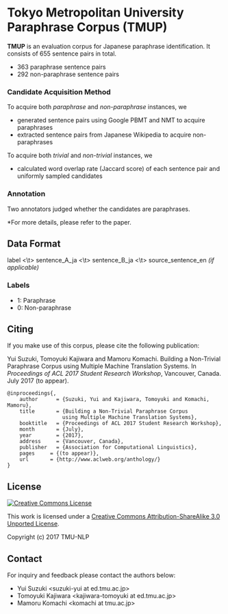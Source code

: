 # Tokyo Metropolitan University Paraphrase Corpus (TMUP) #

**TMUP** is an evaluation corpus for Japanese paraphrase identification. It consists of 655 sentence pairs in total.
* 363 paraphrase sentence pairs
* 292 non-paraphrase sentence pairs

### Candidate Acquisition Method ###

To acquire both *paraphrase* and *non-paraphrase* instances, we
* generated sentence pairs using Google PBMT and NMT to acquire paraphrases
* extracted sentence pairs from Japanese Wikipedia to acquire non-paraphrases

To acquire both *trivial* and *non-trivial* instances, we
* calculated word overlap rate (Jaccard score) of each sentence pair and uniformly sampled candidates

### Annotation ###

Two annotators judged whether the candidates are paraphrases.

\*For more details, please refer to the paper.

## Data Format ##

label &lt;\t&gt; sentence_A_ja &lt;\t&gt; sentence_B_ja &lt;\t&gt; source_sentence_en *(if applicable)*

### Labels ###
* 1: Paraphrase
* 0: Non-paraphrase

## Citing ##

If you make use of this corpus, please cite the following publication:

Yui Suzuki, Tomoyuki Kajiwara and Mamoru Komachi. Building a Non-Trivial Paraphrase Corpus using Multiple Machine Translation Systems.
In *Proceedings of ACL 2017 Student Research Workshop*, Vancouver, Canada. July 2017 (to appear).

    @inproceedings{,
        author      = {Suzuki, Yui and Kajiwara, Tomoyuki and Komachi, Mamoru},
        title       = {Building a Non-Trivial Paraphrase Corpus
                      using Multiple Machine Translation Systems},
        booktitle   = {Proceedings of ACL 2017 Student Research Workshop},
        month       = {July},
        year        = {2017},
        address     = {Vancouver, Canada},
        publisher   = {Association for Computational Linguistics},
        pages     = {(to appear)},
        url       = {http://www.aclweb.org/anthology/}
    }

## License ##
<a rel="license" href="http://creativecommons.org/licenses/by-sa/3.0/"><img alt="Creative Commons License" style="border-width:0" src="https://i.creativecommons.org/l/by-sa/3.0/88x31.png" /></a>

This work is licensed under a [Creative Commons Attribution-ShareAlike 3.0 Unported License](http://creativecommons.org/licenses/by-sa/3.0/).

Copyright (c) 2017 TMU-NLP

## Contact ##

For inquiry and feedback please contact the authors below:

* Yui Suzuki       &lt;suzuki-yui at ed.tmu.ac.jp&gt;
* Tomoyuki Kajiwara     &lt;kajiwara-tomoyuki at ed.tmu.ac.jp&gt;
* Mamoru Komachi  &lt;komachi at tmu.ac.jp&gt;

